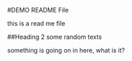 #DEMO README File

this is a read me file

##Heading 2 some random texts

something is going on in here, what is it?
